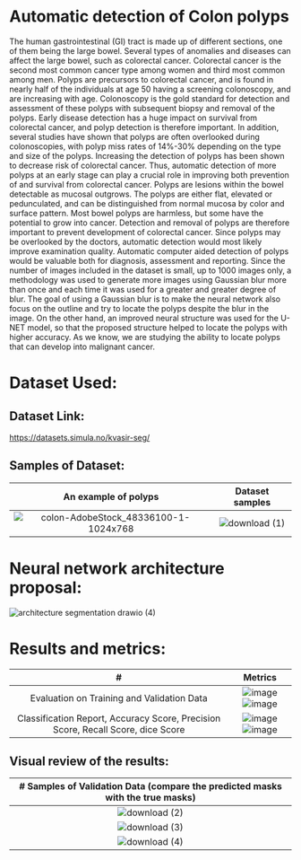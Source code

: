 # Automatic detection of Colon polyps 
The human gastrointestinal (GI) tract is made up of different sections, one of them being the large bowel. Several types of anomalies and diseases can affect the large bowel, such as colorectal cancer. Colorectal cancer is the second most common cancer type among women and third most common among men. Polyps are precursors to colorectal cancer, and is found in nearly half of the individuals at age 50 having a screening colonoscopy, and are increasing with age. Colonoscopy is the gold standard for detection and assessment of these polyps with subsequent biopsy and removal of the polyps. Early disease detection has a huge impact on survival from colorectal cancer, and polyp detection is therefore important. In addition, several studies have shown that polyps are often overlooked during colonoscopies, with polyp miss rates of 14%-30% depending on the type and size of the polyps. Increasing the detection of polyps has been shown to decrease risk of colorectal cancer. Thus, automatic detection of more polyps at an early stage can play a crucial role in improving both prevention of and survival from colorectal cancer.
Polyps are lesions within the bowel detectable as mucosal outgrows. The polyps are either flat, elevated or pedunculated, and can be distinguished from normal mucosa by color and surface pattern. Most bowel polyps are harmless, but some have the potential to grow into cancer. Detection and removal of polyps are therefore important to prevent development of colorectal cancer. Since polyps may be overlooked by the doctors, automatic detection would most likely improve examination quality. Automatic computer aided detection of polyps would be valuable both for diagnosis, assessment and reporting.
Since the number of images included in the dataset is small, up to 1000 images only, a methodology was used to generate more images using Gaussian blur more than once and each time it was used for a greater and greater degree of blur.
The goal of using a Gaussian blur is to make the neural network also focus on the outline and try to locate the polyps despite the blur in the image.
On the other hand, an improved neural structure was used for the U-NET model, so that the proposed structure helped to locate the polyps with higher accuracy.
As we know, we are studying the ability to locate polyps that can develop into malignant cancer.
# Dataset Used:
## Dataset Link: 
https://datasets.simula.no/kvasir-seg/
## Samples of Dataset:
| An example of polyps | Dataset samples |
| :---: | :---: |
| ![colon-AdobeStock_48336100-1-1024x768](https://github.com/kaledhoshme123/Automatic-detection-of-Colon-polyps-/assets/108609519/16c7a10f-c803-48dd-8b19-4cdd867cda30)|![download (1)](https://github.com/kaledhoshme123/Automatic-detection-of-Colon-polyps-/assets/108609519/6b980242-a035-42bd-ad28-eaabf7665dcd)|

# Neural network architecture proposal:
![architecture segmentation drawio (4)](https://github.com/kaledhoshme123/Automatic-detection-of-Colon-polyps-/assets/108609519/fa41b5fc-ee45-448c-9d89-4d0e779156a4)

# Results and metrics:
| # | Metrics |
| :---:   | :---: |
| Evaluation on Training and Validation Data |  ![image](https://github.com/kaledhoshme123/Automatic-detection-of-Colon-polyps-/assets/108609519/480ce004-e7ee-4db2-a642-6ed9ef1060b7) ![image](https://github.com/kaledhoshme123/Automatic-detection-of-Colon-polyps-/assets/108609519/909044aa-6579-4964-b05a-d65dd5267f43)|
| Classification Report, Accuracy Score, Precision Score, Recall Score, dice Score |  ![image](https://github.com/kaledhoshme123/Automatic-detection-of-Colon-polyps-/assets/108609519/e770b3ae-c493-4945-9886-ef7b02baaa9d) ![image](https://github.com/kaledhoshme123/Automatic-detection-of-Colon-polyps-/assets/108609519/cb1473f6-8109-40b9-871f-d6822cb63b32)|

## Visual review of the results:
| # Samples of Validation Data (compare the predicted masks with the true masks)    |
| :---: |
| ![download (2)](https://github.com/kaledhoshme123/Automatic-detection-of-Colon-polyps-/assets/108609519/34089eb8-bf94-413d-84b9-27afd6338630)|
|![download (3)](https://github.com/kaledhoshme123/Automatic-detection-of-Colon-polyps-/assets/108609519/08b9ef44-92a9-4e5e-b3dc-2035f88241f5)|
|![download (4)](https://github.com/kaledhoshme123/Automatic-detection-of-Colon-polyps-/assets/108609519/d2f2b955-d046-458b-b489-4f259f51fc97)|



